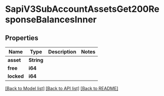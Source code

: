 # SapiV3SubAccountAssetsGet200ResponseBalancesInner

## Properties

Name | Type | Description | Notes
------------ | ------------- | ------------- | -------------
**asset** | **String** |  | 
**free** | **i64** |  | 
**locked** | **i64** |  | 

[[Back to Model list]](../README.md#documentation-for-models) [[Back to API list]](../README.md#documentation-for-api-endpoints) [[Back to README]](../README.md)


